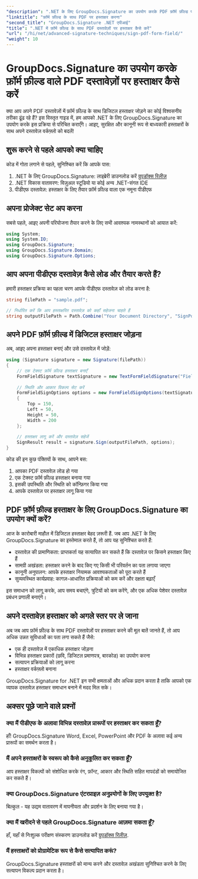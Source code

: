 ```yaml
---
"description": ".NET के लिए GroupDocs.Signature का उपयोग करके PDF फ़ॉर्म फ़ील्ड पर हस्ताक्षर करना सीखें। इस चरण-दर-चरण ट्यूटोरियल के साथ सुरक्षित, कानूनी रूप से बाध्यकारी डिजिटल हस्ताक्षर बनाएँ।"
"linktitle": "फ़ॉर्म फ़ील्ड के साथ PDF पर हस्ताक्षर करना"
"second_title": "GroupDocs.Signature .NET एपीआई"
"title": ".NET में फ़ॉर्म फ़ील्ड के साथ PDF दस्तावेज़ों पर हस्ताक्षर कैसे करें"
"url": "/hi/net/advanced-signature-techniques/sign-pdf-form-field/"
"weight": 10
---
```


# GroupDocs.Signature का उपयोग करके फ़ॉर्म फ़ील्ड वाले PDF दस्तावेज़ों पर हस्ताक्षर कैसे करें

क्या आप अपने PDF दस्तावेज़ों में फ़ॉर्म फ़ील्ड के साथ डिजिटल हस्ताक्षर जोड़ने का कोई विश्वसनीय तरीका ढूंढ रहे हैं? इस विस्तृत गाइड में, हम आपको .NET के लिए GroupDocs.Signature का उपयोग करके इस प्रक्रिया से परिचित कराएँगे। आइए, सुरक्षित और कानूनी रूप से बाध्यकारी हस्ताक्षरों के साथ अपने दस्तावेज़ वर्कफ़्लो को बदलें!

## शुरू करने से पहले आपको क्या चाहिए

कोड में गोता लगाने से पहले, सुनिश्चित करें कि आपके पास:

1. .NET के लिए GroupDocs.Signature: लाइब्रेरी डाउनलोड करें [ग्रुपडॉक्स रिलीज़](https://releases.groupdocs.com/signature/net/)
2. .NET विकास वातावरण: विज़ुअल स्टूडियो या कोई अन्य .NET-संगत IDE
3. पीडीएफ दस्तावेज़: हस्ताक्षर के लिए तैयार फ़ॉर्म फ़ील्ड वाला एक नमूना पीडीएफ

## अपना प्रोजेक्ट सेट अप करना

सबसे पहले, आइए अपनी परियोजना तैयार करने के लिए सभी आवश्यक नामस्थानों को आयात करें:

```csharp
using System;
using System.IO;
using GroupDocs.Signature;
using GroupDocs.Signature.Domain;
using GroupDocs.Signature.Options;
```

## आप अपना पीडीएफ दस्तावेज़ कैसे लोड और तैयार करते हैं?

हमारी हस्ताक्षर प्रक्रिया का पहला चरण आपके पीडीएफ दस्तावेज़ को लोड करना है:

```csharp
string filePath = "sample.pdf";

// निर्धारित करें कि आप हस्ताक्षरित दस्तावेज़ को कहाँ सहेजना चाहते हैं
string outputFilePath = Path.Combine("Your Document Directory", "SignPdfWithFormField", "SignedWithFormField.pdf");
```

## अपने PDF फ़ॉर्म फ़ील्ड में डिजिटल हस्ताक्षर जोड़ना

अब, आइए अपना हस्ताक्षर बनाएं और उसे दस्तावेज़ में जोड़ें:

```csharp
using (Signature signature = new Signature(filePath))
{
    // एक टेक्स्ट फ़ॉर्म फ़ील्ड हस्ताक्षर बनाएँ
    FormFieldSignature textSignature = new TextFormFieldSignature("FieldText", "Value1");
    
    // स्थिति और आकार विकल्प सेट करें
    FormFieldSignOptions options = new FormFieldSignOptions(textSignature)
    {
        Top = 150,
        Left = 50,
        Height = 50,
        Width = 200
    };
    
    // हस्ताक्षर लागू करें और दस्तावेज़ सहेजें
    SignResult result = signature.Sign(outputFilePath, options);
}
```

कोड की इन कुछ पंक्तियों के साथ, आपने बस:
1. आपका PDF दस्तावेज़ लोड हो गया
2. एक टेक्स्ट फ़ॉर्म फ़ील्ड हस्ताक्षर बनाया गया
3. इसकी उपस्थिति और स्थिति को कॉन्फ़िगर किया गया
4. आपके दस्तावेज़ पर हस्ताक्षर लागू किया गया

## PDF फ़ॉर्म फ़ील्ड हस्ताक्षर के लिए GroupDocs.Signature का उपयोग क्यों करें?

आज के कारोबारी माहौल में डिजिटल हस्ताक्षर बेहद ज़रूरी हैं. जब आप .NET के लिए GroupDocs.Signature का इस्तेमाल करते हैं, तो आप यह सुनिश्चित करते हैं:

- दस्तावेज़ की प्रामाणिकता: प्राप्तकर्ता यह सत्यापित कर सकते हैं कि दस्तावेज़ पर किसने हस्ताक्षर किए हैं
- सामग्री अखंडता: हस्ताक्षर करने के बाद किए गए किसी भी परिवर्तन का पता लगाया जाएगा
- कानूनी अनुपालन: आपके हस्ताक्षर नियामक आवश्यकताओं को पूरा करते हैं
- सुव्यवस्थित कार्यप्रवाह: कागज़-आधारित प्रक्रियाओं को कम करें और दक्षता बढ़ाएँ

इस समाधान को लागू करके, आप समय बचाएंगे, त्रुटियों को कम करेंगे, और एक अधिक पेशेवर दस्तावेज़ प्रबंधन प्रणाली बनाएंगे।

## अपने दस्तावेज़ हस्ताक्षर को अगले स्तर पर ले जाना

अब जब आप फ़ॉर्म फ़ील्ड के साथ PDF दस्तावेज़ों पर हस्ताक्षर करने की मूल बातें जानते हैं, तो आप अधिक उन्नत सुविधाओं का पता लगा सकते हैं जैसे:

- एक ही दस्तावेज़ में एकाधिक हस्ताक्षर जोड़ना
- विभिन्न हस्ताक्षर प्रकारों (छवि, डिजिटल प्रमाणपत्र, बारकोड) का उपयोग करना
- सत्यापन प्रक्रियाओं को लागू करना
- हस्ताक्षर वर्कफ़्लो बनाना

GroupDocs.Signature for .NET इन सभी क्षमताओं और अधिक प्रदान करता है ताकि आपको एक व्यापक दस्तावेज़ हस्ताक्षर समाधान बनाने में मदद मिल सके।

## अक्सर पूछे जाने वाले प्रश्नों

### क्या मैं पीडीएफ के अलावा विभिन्न दस्तावेज़ प्रारूपों पर हस्ताक्षर कर सकता हूँ?
हाँ! GroupDocs.Signature Word, Excel, PowerPoint और PDF के अलावा कई अन्य प्रारूपों का समर्थन करता है।

### मैं अपने हस्ताक्षरों के स्वरूप को कैसे अनुकूलित कर सकता हूँ?
आप हस्ताक्षर विकल्पों को संशोधित करके रंग, फ़ॉन्ट, आकार और स्थिति सहित मापदंडों को समायोजित कर सकते हैं।

### क्या GroupDocs.Signature एंटरप्राइज़ अनुप्रयोगों के लिए उपयुक्त है?
बिल्कुल - यह उद्यम वातावरण में मापनीयता और प्रदर्शन के लिए बनाया गया है।

### क्या मैं खरीदने से पहले GroupDocs.Signature आज़मा सकता हूँ?
हाँ, यहाँ से निःशुल्क परीक्षण संस्करण डाउनलोड करें [ग्रुपडॉक्स रिलीज़](https://releases.groupdocs.com/).

### मैं हस्ताक्षरों को प्रोग्रामेटिक रूप से कैसे सत्यापित करूं?
GroupDocs.Signature हस्ताक्षरों को मान्य करने और दस्तावेज़ अखंडता सुनिश्चित करने के लिए सत्यापन विकल्प प्रदान करता है।